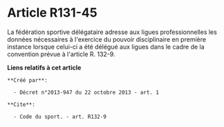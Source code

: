# Article R131-45

La fédération sportive délégataire adresse aux ligues professionnelles les données nécessaires à l'exercice du pouvoir
disciplinaire en première instance lorsque celui-ci a été délégué aux ligues dans le cadre de la convention prévue à
l'article R. 132-9.

**Liens relatifs à cet article**

	**Créé par**:

	  - Décret n°2013-947 du 22 octobre 2013 - art. 1

	**Cite**:

	  - Code du sport. - art. R132-9
